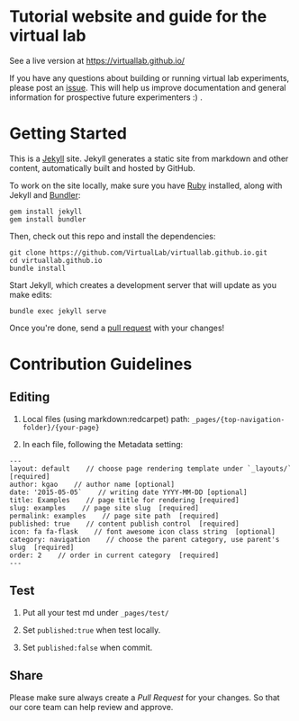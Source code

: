 # Tutorial website and guide for the virtual lab

See a live version at https://virtuallab.github.io/

If you have any questions about building or running virtual lab experiments, please post an [issue][1]. This will help us improve documentation and general information for prospective future experimenters :) .

[1]: https://github.com/VirtualLab/virtuallab.github.io/issues

# Getting Started

This is a [Jekyll][2] site. Jekyll generates a static site from markdown and 
other content, automatically built and hosted by GitHub.
 
To work on the site locally, make sure you have [Ruby][3] installed, along 
with Jekyll and [Bundler][4]: 

[2]: https://jekyllrb.com/ 
[3]: https://www.ruby-lang.org/en/documentation/installation/
[4]: http://bundler.io/

```
gem install jekyll
gem install bundler
```

Then, check out this repo and install the dependencies:

```
git clone https://github.com/VirtualLab/virtuallab.github.io.git
cd virtuallab.github.io
bundle install 
```

Start Jekyll, which creates a development server that will update as you make
 edits:
 
```
bundle exec jekyll serve

```

Once you're done, send a [pull request][5] with your changes!

[5]: https://github.com/VirtualLab/virtuallab.github.io/pulls


# Contribution Guidelines

 
## Editing

1. Local files (using markdown:redcarpet) path: `_pages/{top-navigation-folder}/{your-page}`

2. In each file, following the Metadata setting:
```
---
layout: default    // choose page rendering template under `_layouts/`  [required]
author: kgao    // author name [optional]
date: '2015-05-05`    // writing date YYYY-MM-DD [optional]
title: Examples    // page title for rendering [required]
slug: examples    // page site slug  [required]
permalink: examples    // page site path  [required]
published: true    // content publish control  [required]
icon: fa fa-flask    // font awesome icon class string  [optional]
category: navigation    // choose the parent category, use parent's slug  [required]
order: 2    // order in current category  [required]
---

```


## Test 

1. Put all your test md under `_pages/test/`

2. Set `published:true` when test locally.

3. Set `published:false` when commit.


## Share

Please make sure always create a *Pull Request* for your changes.
So that our core team can help review and approve.